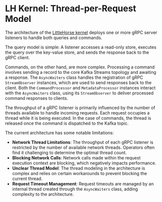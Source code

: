 # LH Kernel: Thread-per-Request Model

The architecture of the [LittleHorse kernel](../server/README.md) deploys one or more gRPC server listeners to handle both queries and commands.

The query model is simple: A listener accesses a read-only store, executes the query over the key-value store, and sends the response back to the gRPC client.

Commands, on the other hand, are more complex. Processing a command involves sending a record to the core Kafka Streams topology and awaiting a response. The `AsyncWaiters` class handles the registration of gRPC `StreamObserver` instances, which are used to send responses back to the client. Both the `CommandProcessor` and `MetadataProcessor` instances interact with the `AsyncWaiters` class, using its `StreamObserver` to deliver processed command responses to clients.

The throughput of a gRPC listener is primarily influenced by the number of threads available to handle incoming requests. Each request occupies a thread while it is being executed. In the case of commands, the thread is released once the command is dispatched to the Kafka topic.

The current architecture has some notable limitations:

- **Network Thread Limitations**: The throughput of each gRPC listener is restricted by the number of available network threads. Operators often find it challenging to determine the optimal thread count.
- **Blocking Network Calls**: Network calls made within the request execution context are blocking, which negatively impacts performance.
- **Unclear Thread Model**: The thread modeling in the architecture is complex and relies on certain workarounds to prevent blocking the current thread.
- **Request Timeout Management**: Request timeouts are managed by an internal thread created through the `AsyncWaiters` class, adding complexity to the architecture.